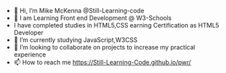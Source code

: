- 👋 Hi, I’m Mike McKenna @Still-Learning-code
- 👀 I am Learning Front end Development @ W3-Schools
- I have completed studies in HTML5,CSS earning Certification as HTML5 Developer 
- 🌱 I’m currently studying JavaScript,W3CSS
- 💞️ I’m looking to collaborate on projects to increase my practical experience
- 📫 How to reach me https://Still-Learning-Code.github.io/pwr/

<!---
Still-Learning-code/Still-Learning-code is a ✨ special ✨ repository because its `README.md` (this file) appears on your GitHub profile.
You can click the Preview link to take a look at your changes.
--->
